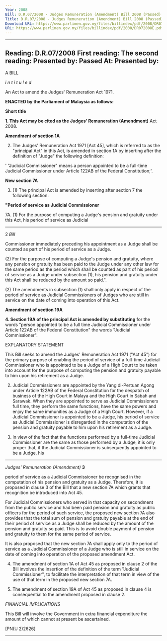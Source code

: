 ```yaml
---
Year: 2008
Bill: D.R.07/2008 - Judges Remuneration (Amendment) Bill 2008 (Passed)
Title: D.R.07/2008 - Judges Remuneration (Amendment) Bill 2008 (Passed)
Download URL: https://www.parlimen.gov.my/files/billindex/pdf/2008/DR072008E.pdf
URL: https://www.parlimen.gov.my/files/billindex/pdf/2008/DR072008E.pdf
---
```

---
Reading:
D.R.07/2008
First reading:
The second reading:
Presented by:
Passed At:
Presented by:
---

A BILL

_i n t i t u l e d_

An Act to amend the Judges' Remuneration Act 1971.

**ENACTED by the Parliament of Malaysia as follows:**

**Short title**

**1. This Act may be cited as the Judges' Remuneration (Amendment)**
Act 2008.

**Amendment of section 1A**

2. The Judges' Remuneration Act 1971 [Act 45], which is referred
to as the "principal Act" in this Act, is amended in section
1A by inserting after the definition of "Judge" the following
definition:

' "Judicial Commissioner" means a person appointed to be
a full-time Judicial Commissioner under Article 122AB of the
Federal Constitution;'.

**New section 7A**

3. (1) The principal Act is amended by inserting after section
7 the following section:

**"Period of service as Judicial Commissioner**

7A. (1) For the purpose of computing a Judge's pension
and gratuity under this Act, his period of service as Judicial


-----

2 _Bill_

Commissioner immediately preceding his appointment as a
Judge shall be counted as part of his period of service as a
Judge.

(2) For the purpose of computing a Judge's pension and
gratuity, where any pension or gratuity has been paid to the
Judge under any other law for the same period as the period
which shall be counted as part of his period of service as a
Judge under subsection (1), his pension and gratuity under
this Act shall be reduced by the amount so paid.".

(2) The amendments in subsection (1) shall only apply in respect
of the period of service as Judicial Commissioners of Judges who
are still in service on the date of coming into operation of this
Act.

**Amendment of section 19A**

**4. Section 19A of the principal Act is amended by substituting**
for the words "person appointed to be a full time Judicial
Commissioner under Article 122AB of the Federal Constitution"
the words "Judicial Commissioner".

EXPLANATORY STATEMENT

This Bill seeks to amend the Judges' Remuneration Act 1971 ("Act 45") for
the primary purpose of enabling the period of service of a full-time Judicial
Commissioner who is appointed to be a Judge of a High Court to be taken
into account for the purpose of computing the pension and gratuity payable
to him upon his retirement as a Judge.

2. Judicial Commissioners are appointed by the Yang di-Pertuan Agong under
Article 122AB of the Federal Constitution for the despatch of business of the
High Court in Malaya and the High Court in Sabah and Sarawak. When they
are appointed to serve as Judicial Commissioners full time, they perform the
same functions, have the same powers and enjoy the same immunities as a
Judge of a High Court. However, if a Judicial Commissioner is appointed to
be a Judge, his period of service as Judicial Commissioner is disregarded in
the computation of the pension and gratuity payable to him upon his retirement
as a Judge.

3. In view of the fact that the functions performed by a full-time Judicial
Commissioner are the same as those performed by a Judge, it is only proper
that, if the Judicial Commissioner is subsequently appointed to be a Judge, his


-----

_Judges'_ _Remuneration_ _(Amendment)_ **3**

period of service as a Judicial Commissioner be recognised in the computation
of his pension and gratuity as a Judge. Therefore, it is proposed in clause 3
of the Bill that a new section 7A which grants that recognition be introduced
into Act 45.

For Judicial Commissioners who served in that capacity on secondment from
the public service and had been paid pension and gratuity as public officers
for the period of such service, the proposed new section 7A also provides that
the total sum of pension and gratuity payable at the end of their period of
service as a Judge shall be reduced by the amount of the pension and gratuity
so paid. This is to avoid double payment of pension and gratuity to them for
the same period of service.

It is also proposed that the new section 7A shall apply only to the period
of service as a Judicial Commissioner of a Judge who is still in service on
the date of coming into operation of the proposed amendment Act.

4. The amendment of section 1A of Act 45 as proposed in clause 2 of the Bill
involves the insertion of the definition of the term "Judicial Commissioner",
to facilitate the interpretation of that term in view of the use of that term in
the proposed new section 7A.

5. The amendment of section 19A of Act 45 as proposed in clause 4 is
consequential to the amendment proposed in clause 2.

_FINANCIAL_ _IMPLICATIONS_

This Bill will involve the Government in extra financial expenditure the amount
of which cannot at present be ascertained.

[PN(U 2)2626]


-----

